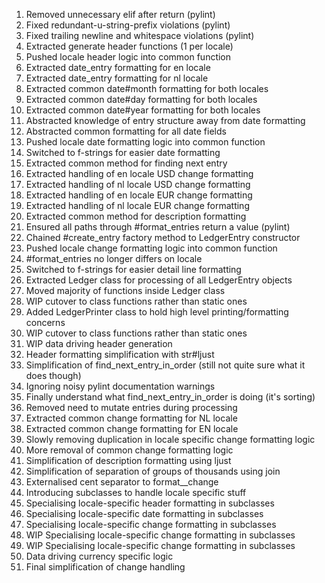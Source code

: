 1. Removed unnecessary elif after return (pylint)
2. Fixed redundant-u-string-prefix violations (pylint)
3. Fixed trailing newline and whitespace violations (pylint)
4. Extracted generate header functions (1 per locale)
5. Pushed locale header logic into common function
6. Extracted date_entry formatting for en locale
7. Extracted date_entry formatting for nl locale
8. Extracted common date#month formatting for both locales
9. Extracted common date#day formatting for both locales
10. Extracted common date#year formatting for both locales
11. Abstracted knowledge of entry structure away from date formatting
12. Abstracted common formatting for all date fields
13. Pushed locale date formatting logic into common function
14. Switched to f-strings for easier date formatting
15. Extracted common method for finding next entry
16. Extracted handling of en locale USD change formatting
17. Extracted handling of nl locale USD change formatting
18. Extracted handling of en locale EUR change formatting
19. Extracted handling of nl locale EUR change formatting
20. Extracted common method for description formatting
21. Ensured all paths through #format_entries return a value (pylint)
22. Chained #create_entry factory method to LedgerEntry constructor
23. Pushed locale change formatting logic into common function
24. #format_entries no longer differs on locale
25. Switched to f-strings for easier detail line formatting
26. Extracted Ledger class for processing of all LedgerEntry objects
27. Moved majority of functions inside Ledger class
28. WIP cutover to class functions rather than static ones
29. Added LedgerPrinter class to hold high level printing/formatting concerns
30. WIP cutover to class functions rather than static ones
31. WIP data driving header generation
32. Header formatting simplification with str#ljust
33. Simplification of find_next_entry_in_order (still not quite sure what it does though)
34. Ignoring noisy pylint documentation warnings
35. Finally understand what find_next_entry_in_order is doing (it's sorting)
36. Removed need to mutate entries during processing
37. Extracted common change formatting for NL locale
38. Extracted common change formatting for EN locale
39. Slowly removing duplication in locale specific change formatting logic
40. More removal of common change formatting logic
41. Simplification of description formatting using ljust
42. Simplification of separation of groups of thousands using join
43. Externalised cent separator to format\_<LOCALE>\_change
44. Introducing subclasses to handle locale specific stuff
45. Specialising locale-specific header formatting in subclasses
46. Specialising locale-specific date formatting in subclasses
47. Specialising locale-specific change formatting in subclasses
48. WIP Specialising locale-specific change formatting in subclasses
49. WIP Specialising locale-specific change formatting in subclasses
50. Data driving currency specific logic
51. Final simplification of change handling
